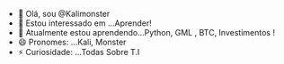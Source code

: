 - 👋 Olá, sou @Kalimonster
- 👀 Estou interessado em ...Aprender!
- 🌱 Atualmente estou aprendendo...Python, GML , BTC, Investimentos !
- 😄 Pronomes: ...Kali, Monster
- ⚡ Curiosidade: ...Todas Sobre T.I
